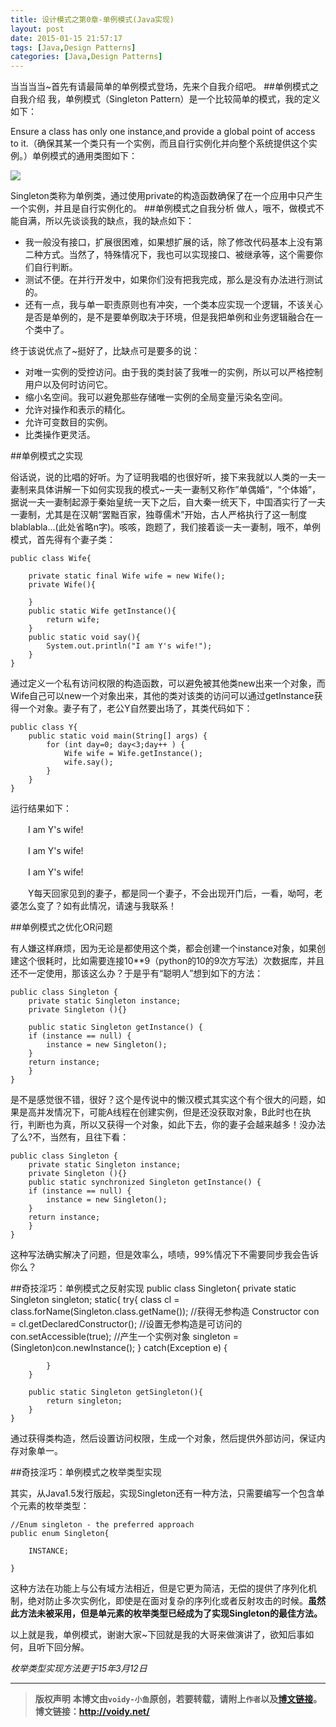 ```yaml
---
title: 设计模式之第0章-单例模式(Java实现)
layout: post
date: 2015-01-15 21:57:17
tags: [Java,Design Patterns]
categories: [Java,Design Patterns]
---
```

当当当当~首先有请最简单的单例模式登场，先来个自我介绍吧。
##单例模式之自我介绍
我，单例模式（Singleton Pattern）是一个比较简单的模式，我的定义如下：

Ensure a class has only one instance,and provide a global point of access to it.（确保其某一个类只有一个实例，而且自行实例化并向整个系统提供这个实例。）单例模式的通用类图如下：

![](http://images.cnitblog.com/blog/666211/201501/152050242295434.png)

Singleton类称为单例类，通过使用private的构造函数确保了在一个应用中只产生一个实例，并且是自行实例化的。
##单例模式之自我分析
做人，哦不，做模式不能自满，所以先谈谈我的缺点，我的缺点如下：

- 我一般没有接口，扩展很困难，如果想扩展的话，除了修改代码基本上没有第二种方式。当然了，特殊情况下，我也可以实现接口、被继承等，这个需要你们自行判断。
- 测试不便。在并行开发中，如果你们没有把我完成，那么是没有办法进行测试的。
- 还有一点，我与单一职责原则也有冲突，一个类本应实现一个逻辑，不该关心是否是单例的，是不是要单例取决于环境，但是我把单例和业务逻辑融合在一个类中了。

终于该说优点了~挺好了，比缺点可是要多的说：

* 对唯一实例的受控访问。由于我的类封装了我唯一的实例，所以可以严格控制用户以及何时访问它。
* 缩小名空间。我可以避免那些存储唯一实例的全局变量污染名空间。
* 允许对操作和表示的精化。
* 允许可变数目的实例。
* 比类操作更灵活。

##单例模式之实现

俗话说，说的比唱的好听。为了证明我唱的也很好听，接下来我就以人类的一夫一妻制来具体讲解一下如何实现我的模式~一夫一妻制又称作”单偶婚“，“个体婚”，据说一夫一妻制起源于秦始皇统一天下之后，自大秦一统天下，中国酒实行了一夫一妻制，尤其是在汉朝“罢黜百家，独尊儒术”开始，古人严格执行了这一制度blablabla...(此处省略n字)。咳咳，跑题了，我们接着谈一夫一妻制，哦不，单例模式，首先得有个妻子类：

	public class Wife{
	
	    private static final Wife wife = new Wife();
	    private Wife(){
	
	    }
	    public static Wife getInstance(){
	        return wife;
	    }
	    public static void say(){
	        System.out.println("I am Y's wife!");
	    }
	}

通过定义一个私有访问权限的构造函数，可以避免被其他类new出来一个对象，而Wife自己可以new一个对象出来，其他的类对该类的访问可以通过getInstance获得一个对象。妻子有了，老公Y自然要出场了，其类代码如下：

	public class Y{
	    public static void main(String[] args) {
	        for (int day=0; day<3;day++ ) {
	            Wife wife = Wife.getInstance();
	            wife.say();
	        }
	    }
	}	

运行结果如下：

　　I am Y's wife!

　　I am Y's wife!

　　I am Y's wife!

　　Y每天回家见到的妻子，都是同一个妻子，不会出现开门后，一看，呦呵，老婆怎么变了？如有此情况，请速与我联系！

##单例模式之优化OR问题

有人嫌这样麻烦，因为无论是都使用这个类，都会创建一个instance对象，如果创建这个很耗时，比如需要连接10**9（python的10的9次方写法）次数据库，并且还不一定使用，那该这么办？于是乎有“聪明人”想到如下的方法：　

	public class Singleton {
	    private static Singleton instance;
	    private Singleton (){}
	
	    public static Singleton getInstance() {
	    if (instance == null) {
	        instance = new Singleton();
	    }
	    return instance;
	    }
	}

是不是感觉很不错，很好？这个是传说中的懒汉模式其实这个有个很大的问题，如果是高并发情况下，可能A线程在创建实例，但是还没获取对象，B此时也在执行，判断也为真，所以又获得一个对象，如此下去，你的妻子会越来越多！没办法了么?不，当然有，且往下看：

	public class Singleton {
	    private static Singleton instance;
	    private Singleton (){}
	    public static synchronized Singleton getInstance() {
	    if (instance == null) {
	        instance = new Singleton();
	    }
	    return instance;
	    }
	}

这种写法确实解决了问题，但是效率么，啧啧，99%情况下不需要同步我会告诉你么？

##奇技淫巧：单例模式之反射实现
	public class Singleton{
	    private static Singleton singleton;
	    static{
	        try{
	            class cl = class.forName(Singleton.class.getName());
	            //获得无参构造
	            Constructor con = cl.getDeclaredConstructor();
	            //设置无参构造是可访问的
	            con.setAccessible(true);
	            //产生一个实例对象
	            singleton = (Singleton)con.newInstance();
	        }
	        catch(Exception e)
	        {
	            
	        }
	    }
	
	    public static Singleton getSingleton(){
	        return singleton;
	    }
	}

通过获得类构造，然后设置访问权限，生成一个对象，然后提供外部访问，保证内存对象单一。

##奇技淫巧：单例模式之枚举类型实现

其实，从Java1.5发行版起，实现Singleton还有一种方法，只需要编写一个包含单个元素的枚举类型：

	//Enum singleton - the preferred approach
	public enum Singleton{

		INSTANCE;

	}

这种方法在功能上与公有域方法相近，但是它更为简洁，无偿的提供了序列化机制，绝对防止多次实例化，即使是在面对复杂的序列化或者反射攻击的时候。**虽然此方法未被采用，但是单元素的枚举类型已经成为了实现Singleton的最佳方法。**


以上就是我，单例模式，谢谢大家~下回就是我的大哥来做演讲了，欲知后事如何，且听下回分解。


*枚举类型实现方法更于15年3月12日*

---
> **版权声明**
> **本博文由`voidy-小鱼`原创，若要转载，请附上`作者`以及[博文链接](http://voidy.net)。**
> **博文链接：<http://voidy.net/>**

